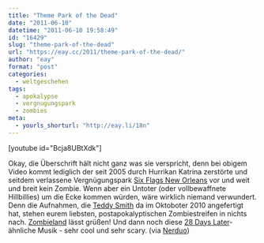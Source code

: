 ```yaml
---
title: "Theme Park of the Dead"
date: "2011-06-10"
datetime: "2011-06-10 19:58:49"
id: "16429"
slug: "theme-park-of-the-dead"
url: "https://eay.cc/2011/theme-park-of-the-dead/"
author: "eay"
format: "post"
categories:
  - weltgeschehen
tags:
  - apokalypse
  - vergnugungspark
  - zombies
meta:
  - yourls_shorturl: "http://eay.li/18n"
---
```


\[youtube id="Bcja8UBtXdk"\]

Okay, die Überschrift hält nicht ganz was sie verspricht, denn bei obigem Video kommt lediglich der seit 2005 durch Hurrikan Katrina zerstörte und seitdem verlassene Vergnügungspark [Six Flags New Orleans](http://en.wikipedia.org/wiki/Six_Flags_New_Orleans) vor und weit und breit kein Zombie. Wenn aber ein Untoter (oder vollbewaffnete Hillbillies) um die Ecke kommen würden, wäre wirklich niemand verwundert. Denn die Aufnahmen, die [Teddy Smith](http://teddysmithstudio.com/) da im Oktoboter 2010 angefertigt hat, stehen eurem liebsten, postapokalyptischen Zombiestreifen in nichts nach. [Zombieland](//eay.cc/2009/review-zombieland/) lässt grüßen! Und dann noch diese [28 Days Later](http://www.amazon.de/exec/obidos/ASIN/B0000D8UZ1/eayznet-21)\-ähnliche Musik - sehr cool und sehr scary. (via [Nerduo](http://nerduo.com/post/6360745285/six-flags-new-orleans-six-flags-new-orleans-was))
